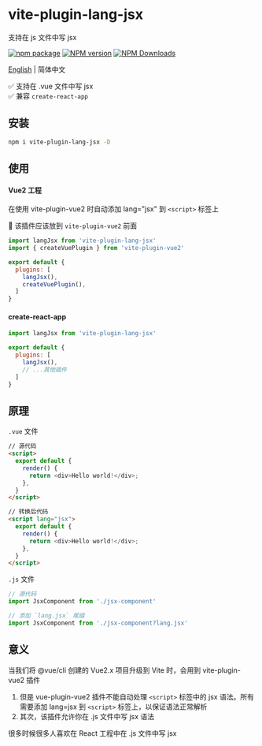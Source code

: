 # vite-plugin-lang-jsx

支持在 js 文件中写 jsx

[![npm package](https://nodei.co/npm/vite-plugin-lang-jsx.png?downloads=true&downloadRank=true&stars=true)](https://www.npmjs.com/package/vite-plugin-lang-jsx)
[![NPM version](https://img.shields.io/npm/v/vite-plugin-lang-jsx.svg)](https://npmjs.org/package/vite-plugin-lang-jsx)
[![NPM Downloads](https://img.shields.io/npm/dm/vite-plugin-lang-jsx.svg)](https://npmjs.org/package/vite-plugin-lang-jsx)

[English](https://github.com/vite-plugin/vite-plugin-lang-jsx/#readme) | 简体中文


✅ 支持在 .vue 文件中写 jsx  
✅ 兼容 `create-react-app`  

## 安装

```bash
npm i vite-plugin-lang-jsx -D
```

## 使用

#### Vue2 工程

在使用 vite-plugin-vue2 时自动添加 lang="jsx" 到 `<script>` 标签上

🚧 该插件应该放到 `vite-plugin-vue2` 前面

```js
import langJsx from 'vite-plugin-lang-jsx'
import { createVuePlugin } from 'vite-plugin-vue2'

export default {
  plugins: [
    langJsx(),
    createVuePlugin(),
  ]
}
```

#### create-react-app

```js
import langJsx from 'vite-plugin-lang-jsx'

export default {
  plugins: [
    langJsx(),
    // ...其他插件
  ]
}
```

## 原理

`.vue` 文件

```html
// 源代码
<script>
  export default {
    render() {
      return <div>Hello world!</div>;
    },
  }
</script>

// 转换后代码
<script lang="jsx">
  export default {
    render() {
      return <div>Hello world!</div>;
    },
  }
</script>
```

`.js` 文件

```js
// 源代码
import JsxComponent from './jsx-component'

// 添加 `lang.jsx` 尾缀
import JsxComponent from './jsx-component?lang.jsx'
```

## 意义

当我们将 @vue/cli 创建的 Vue2.x 项目升级到 Vite 时，会用到 vite-plugin-vue2 插件

1. 但是 vue-plugin-vue2 插件不能自动处理 `<script>` 标签中的 jsx 语法。所有需要添加 lang=jsx 到 `<script>` 标签上，以保证语法正常解析
2. 其次，该插件允许你在 .js 文件中写 jsx 语法

很多时候很多人喜欢在 React 工程中在 .js 文件中写 jsx
